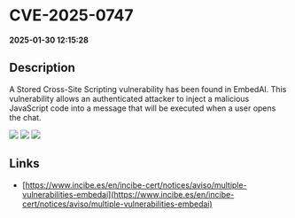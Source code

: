 # CVE-2025-0747

**2025-01-30 12:15:28**

## Description
A Stored Cross-Site Scripting vulnerability has been found in EmbedAI. This vulnerability allows an authenticated attacker to inject a malicious JavaScript code into a message that will be executed when a user opens the chat.

![](https://img.shields.io/static/v1?label=Score&message=8.6&color=red)
![](https://img.shields.io/static/v1?label=Severity&message=HIGH&color=red)
![](https://img.shields.io/static/v1?label=CWE&message=XSS&color=green)

## Links
- [https://www.incibe.es/en/incibe-cert/notices/aviso/multiple-vulnerabilities-embedai](https://www.incibe.es/en/incibe-cert/notices/aviso/multiple-vulnerabilities-embedai)
